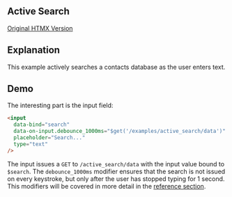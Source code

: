 ## Active Search

[Original HTMX Version](https://htmx.org/examples/active-search/)

## Explanation

This example actively searches a contacts database as the user enters text.

## Demo

<div>
<div id="active_search" data-on-load="$get('/examples/active_search/updates')"></div>
</div>

The interesting part is the input field:

```html
<input
  data-bind="search"
  data-on-input.debounce_1000ms="$get('/examples/active_search/data')"
  placeholder="Search..."
  type="text"
/>
```

The input issues a `GET` to `/active_search/data` with the input value bound to `$search`. The `debounce_1000ms` modifier ensures that the search is not issued on every keystroke, but only after the user has stopped typing for 1 second. This modifiers will be covered in more detail in the [reference section](/reference).

